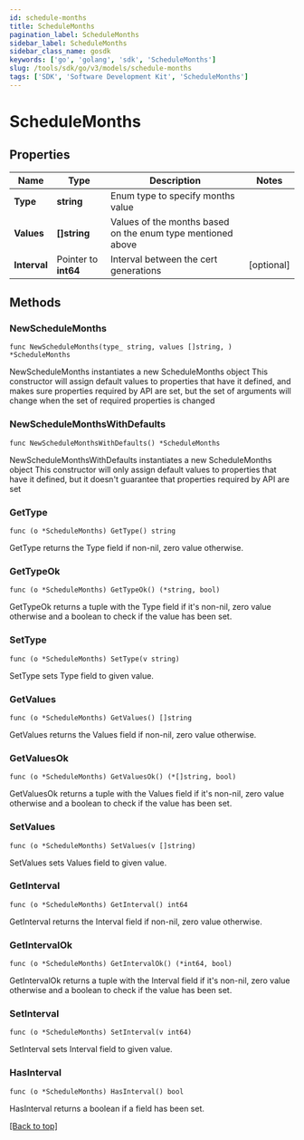 ```yaml
---
id: schedule-months
title: ScheduleMonths
pagination_label: ScheduleMonths
sidebar_label: ScheduleMonths
sidebar_class_name: gosdk
keywords: ['go', 'golang', 'sdk', 'ScheduleMonths'] 
slug: /tools/sdk/go/v3/models/schedule-months
tags: ['SDK', 'Software Development Kit', 'ScheduleMonths']
---
```


# ScheduleMonths

## Properties

Name | Type | Description | Notes
------------ | ------------- | ------------- | -------------
**Type** | **string** | Enum type to specify months value | 
**Values** | **[]string** | Values of the months based on the enum type mentioned above | 
**Interval** | Pointer to **int64** | Interval between the cert generations | [optional] 

## Methods

### NewScheduleMonths

`func NewScheduleMonths(type_ string, values []string, ) *ScheduleMonths`

NewScheduleMonths instantiates a new ScheduleMonths object
This constructor will assign default values to properties that have it defined,
and makes sure properties required by API are set, but the set of arguments
will change when the set of required properties is changed

### NewScheduleMonthsWithDefaults

`func NewScheduleMonthsWithDefaults() *ScheduleMonths`

NewScheduleMonthsWithDefaults instantiates a new ScheduleMonths object
This constructor will only assign default values to properties that have it defined,
but it doesn't guarantee that properties required by API are set

### GetType

`func (o *ScheduleMonths) GetType() string`

GetType returns the Type field if non-nil, zero value otherwise.

### GetTypeOk

`func (o *ScheduleMonths) GetTypeOk() (*string, bool)`

GetTypeOk returns a tuple with the Type field if it's non-nil, zero value otherwise
and a boolean to check if the value has been set.

### SetType

`func (o *ScheduleMonths) SetType(v string)`

SetType sets Type field to given value.


### GetValues

`func (o *ScheduleMonths) GetValues() []string`

GetValues returns the Values field if non-nil, zero value otherwise.

### GetValuesOk

`func (o *ScheduleMonths) GetValuesOk() (*[]string, bool)`

GetValuesOk returns a tuple with the Values field if it's non-nil, zero value otherwise
and a boolean to check if the value has been set.

### SetValues

`func (o *ScheduleMonths) SetValues(v []string)`

SetValues sets Values field to given value.


### GetInterval

`func (o *ScheduleMonths) GetInterval() int64`

GetInterval returns the Interval field if non-nil, zero value otherwise.

### GetIntervalOk

`func (o *ScheduleMonths) GetIntervalOk() (*int64, bool)`

GetIntervalOk returns a tuple with the Interval field if it's non-nil, zero value otherwise
and a boolean to check if the value has been set.

### SetInterval

`func (o *ScheduleMonths) SetInterval(v int64)`

SetInterval sets Interval field to given value.

### HasInterval

`func (o *ScheduleMonths) HasInterval() bool`

HasInterval returns a boolean if a field has been set.


[[Back to top]](#) 


